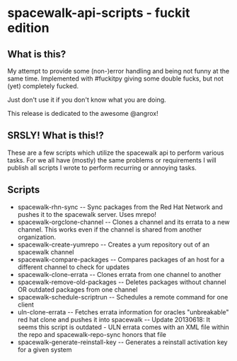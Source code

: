 spacewalk-api-scripts - fuckit edition
=====================

What is this?
-------------
My attempt to provide some (non-)error handling and being not funny at the same time.
Implemented with #fuckitpy giving some double fucks, but not (yet) completely fucked.

Just don't use it if you don't know what you are doing.

This release is dedicated to the awesome @angrox! 


SRSLY! What is this!?
-------------
These are a few scripts which utilize the spacewalk api to perform various tasks. 
For we all have (mostly) the same problems or requirements I will publish all scripts
I wrote to perform recurring or annoying tasks. 


Scripts
-------
* spacewalk-rhn-sync -- Sync packages from the Red Hat Network and pushes it to the spacewalk server. Uses mrepo! 
* spacewalk-orgclone-channel -- Clones a channel and its errata to a new channel. This works even if the channel is shared from another organization.
* spacewalk-create-yumrepo -- Creates a yum repository out of an spacewalk channel
* spacewalk-compare-packages -- Compares packages of an host for a different channel to check for updates 
* spacewalk-clone-errata -- Clones errata from one channel to another
* spacewalk-remove-old-packages -- Deletes packages without channel OR outdated packages from one channel
* spacewalk-schedule-scriptrun -- Schedules a remote command for one client
* uln-clone-errata -- Fetches errata information for oracles "unbreakable" red hat clone and pushes it into spacewalk
   -- Update 20130618: It seems this script is outdated - ULN errata comes with an XML file within the repo and spacewalk-repo-sync honors that file
* spacewalk-generate-reinstall-key -- Generates a reinstall activation key for a given system




